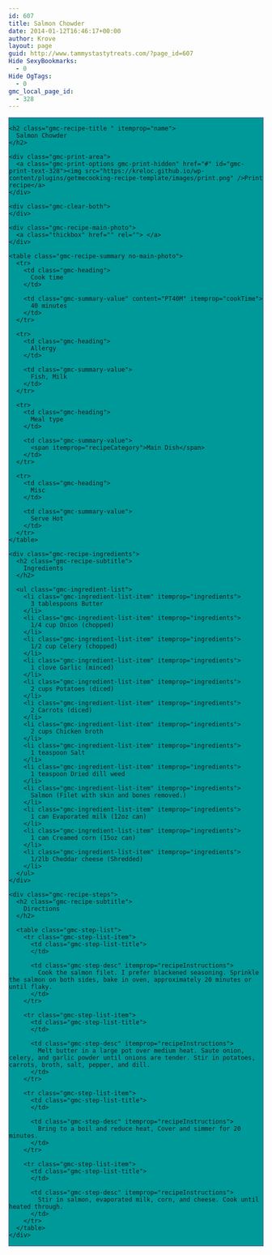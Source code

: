 ```yaml
---
id: 607
title: Salmon Chowder
date: 2014-01-12T16:46:17+00:00
author: Krove
layout: page
guid: http://www.tammystastytreats.com/?page_id=607
Hide SexyBookmarks:
  - 0
Hide OgTags:
  - 0
gmc_local_page_id:
  - 328
---
```

<div id="recipes">
  <div class="gmc-recipe" id="gmc-print-328" itemscope itemtype="http://schema.org/Recipe" style="background-color:#009999; border-color:#58528f;border-style:solid;border-width:thin;">
    <meta property="og:site_name" content="https://kreloc.github.io" />
    
    <h2 class="gmc-recipe-title " itemprop="name">
      Salmon Chowder
    </h2>
    
    <div class="gmc-print-area">
      <a class="gmc-print-options gmc-print-hidden" href="#" id="gmc-print-text-328"><img src="https://kreloc.github.io/wp-content/plugins/getmecooking-recipe-template/images/print.png" />Print recipe</a>
    </div>
    
    <div class="gmc-clear-both">
    </div>
    
    <div class="gmc-recipe-main-photo">
      <a class="thickbox" href="" rel=""> </a>
    </div>
    
    <table class="gmc-recipe-summary no-main-photo">
      <tr>
        <td class="gmc-heading">
          Cook time
        </td>
        
        <td class="gmc-summary-value" content="PT40M" itemprop="cookTime">
          40 minutes
        </td>
      </tr>
      
      <tr>
        <td class="gmc-heading">
          Allergy
        </td>
        
        <td class="gmc-summary-value">
          Fish, Milk
        </td>
      </tr>
      
      <tr>
        <td class="gmc-heading">
          Meal type
        </td>
        
        <td class="gmc-summary-value">
          <span itemprop="recipeCategory">Main Dish</span>
        </td>
      </tr>
      
      <tr>
        <td class="gmc-heading">
          Misc
        </td>
        
        <td class="gmc-summary-value">
          Serve Hot
        </td>
      </tr>
    </table>
    
    <div class="gmc-recipe-ingredients">
      <h2 class="gmc-recipe-subtitle">
        Ingredients
      </h2>
      
      <ul class="gmc-ingredient-list">
        <li class="gmc-ingredient-list-item" itemprop="ingredients">
          3 tablespoons Butter
        </li>
        <li class="gmc-ingredient-list-item" itemprop="ingredients">
          1/4 cup Onion (chopped)
        </li>
        <li class="gmc-ingredient-list-item" itemprop="ingredients">
          1/2 cup Celery (chopped)
        </li>
        <li class="gmc-ingredient-list-item" itemprop="ingredients">
          1 clove Garlic (minced)
        </li>
        <li class="gmc-ingredient-list-item" itemprop="ingredients">
          2 cups Potatoes (diced)
        </li>
        <li class="gmc-ingredient-list-item" itemprop="ingredients">
          2 Carrots (diced)
        </li>
        <li class="gmc-ingredient-list-item" itemprop="ingredients">
          2 cups Chicken broth
        </li>
        <li class="gmc-ingredient-list-item" itemprop="ingredients">
          1 teaspoon Salt
        </li>
        <li class="gmc-ingredient-list-item" itemprop="ingredients">
          1 teaspoon Dried dill weed
        </li>
        <li class="gmc-ingredient-list-item" itemprop="ingredients">
          Salmon (Filet with skin and bones removed.)
        </li>
        <li class="gmc-ingredient-list-item" itemprop="ingredients">
          1 can Evaporated milk (12oz can)
        </li>
        <li class="gmc-ingredient-list-item" itemprop="ingredients">
          1 can Creamed corn (15oz can)
        </li>
        <li class="gmc-ingredient-list-item" itemprop="ingredients">
          1/2lb Cheddar cheese (Shredded)
        </li>
      </ul>
    </div>
    
    <div class="gmc-recipe-steps">
      <h2 class="gmc-recipe-subtitle">
        Directions
      </h2>
      
      <table class="gmc-step-list">
        <tr class="gmc-step-list-item">
          <td class="gmc-step-list-title">
          </td>
          
          <td class="gmc-step-desc" itemprop="recipeInstructions">
            Cook the salmon filet. I prefer blackened seasoning. Sprinkle the salmon on both sides, bake in oven, approximately 20 minutes or until flaky.
          </td>
        </tr>
        
        <tr class="gmc-step-list-item">
          <td class="gmc-step-list-title">
          </td>
          
          <td class="gmc-step-desc" itemprop="recipeInstructions">
            Melt butter in a large pot over medium heat. Saute onion, celery, and garlic powder until onions are tender. Stir in potatoes, carrots, broth, salt, pepper, and dill.
          </td>
        </tr>
        
        <tr class="gmc-step-list-item">
          <td class="gmc-step-list-title">
          </td>
          
          <td class="gmc-step-desc" itemprop="recipeInstructions">
            Bring to a boil and reduce heat, Cover and simmer for 20 minutes.
          </td>
        </tr>
        
        <tr class="gmc-step-list-item">
          <td class="gmc-step-list-title">
          </td>
          
          <td class="gmc-step-desc" itemprop="recipeInstructions">
            Stir in salmon, evaporated milk, corn, and cheese. Cook until heated through.
          </td>
        </tr>
      </table>
    </div>
  </div>
</div>